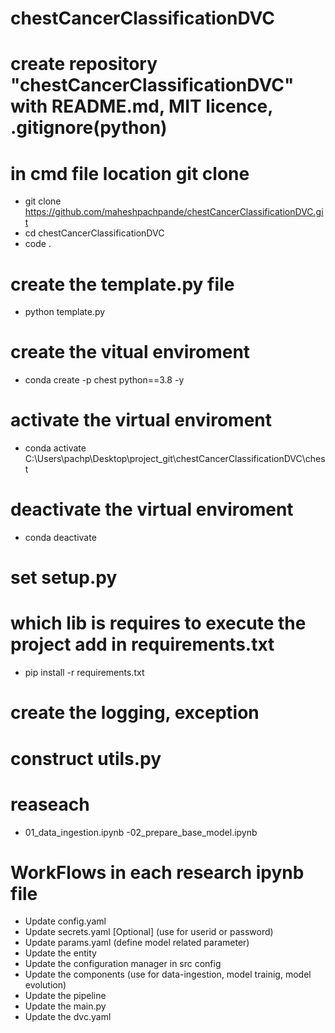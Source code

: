 # chestCancerClassificationDVC

# create repository "chestCancerClassificationDVC" with README.md, MIT licence, .gitignore(python)

# in cmd file location git clone
- git clone https://github.com/maheshpachpande/chestCancerClassificationDVC.git
- cd chestCancerClassificationDVC
- code . 

# create the template.py file
- python template.py

# create the vitual enviroment
- conda create -p chest python==3.8 -y

# activate the virtual enviroment
- conda activate C:\Users\pachp\Desktop\project_git\chestCancerClassificationDVC\chest

# deactivate the virtual enviroment
- conda deactivate

# set setup.py

# which lib is requires to execute the project add in requirements.txt
- pip install -r requirements.txt

# create the logging, exception

# construct utils.py

# reaseach
- 01_data_ingestion.ipynb
-02_prepare_base_model.ipynb

# WorkFlows in each research ipynb file
- Update config.yaml
- Update secrets.yaml [Optional] (use for userid or password)
- Update params.yaml  (define model related parameter)
- Update the entity    
- Update the configuration manager in src config
- Update the components (use for data-ingestion, model trainig, model evolution)
- Update the pipeline
- Update the main.py
- Update the dvc.yaml

#